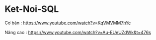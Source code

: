 # Ket-Noi-SQL

Cơ bản : https://www.youtube.com/watch?v=KqVMVMM7hYc

Nâng cao : https://www.youtube.com/watch?v=Au-EUeUZdWk&t=476s
